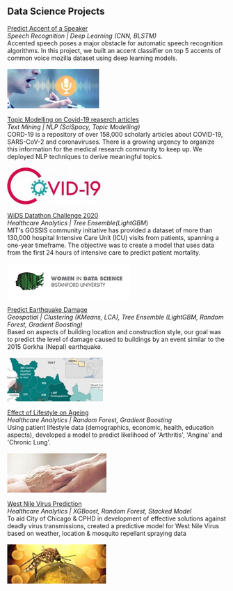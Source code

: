 ## Data Science Projects

[Predict Accent of a Speaker](https://github.com/Reshma-34/Accent-Classifier)
<br>
_Speech Recognition | Deep Learning (CNN, BLSTM)_
<br>
Accented speech poses a major obstacle for automatic speech recognition algorithms. In this project, we built an accent classifier on top 5 accents of common voice mozilla dataset using deep learning models.
<br>
<br>
<img src="images/accent.jpg?raw=true"/>
<br>

[Topic Modelling on Covid-19 reaserch articles](https://github.com/Reshma-34/CORD-19)
<br>
_Text Mining | NLP (SciSpacy, Topic Modelling)_
<br> 
CORD-19 is a repository of over 158,000 scholarly articles about COVID-19, SARS-CoV-2 and coronaviruses. 
There is a growing urgency to organize this information for the medical research community to keep up. We deployed NLP techniques to derive meaningful topics.
<br>
<br>
<img src="images/covid19.jpg?raw=true"/>
<br>

[WiDS Datathon Challenge 2020](https://github.com/Reshma-34/WiDS-Datathon-2020)
<br>
_Healthcare Analytics | Tree Ensemble(LightGBM_)
<br> 
MIT's GOSSIS community initiative has provided a dataset of more than 130,000 hospital Intensive Care Unit (ICU) visits from patients, spanning a one-year timeframe.
The objective was to create a model that uses data from the first 24 hours of intensive care to predict patient mortality.
<br>
<br>
<img src="images/wids.png?raw=false width=200 height=100"/>
<br>

[Predict Earthquake Damage](https://github.com/Reshma-34/Nepal-Earthquake-Damage)
<br>
_Geospatial | Clustering (KMeans, LCA), Tree Ensemble (LightGBM, Random Forest, Gradient Boosting)_
<br>
Based on aspects of building location and construction style, our goal was to predict the level of damage caused to buildings by an event similar to the 2015 Gorkha (Nepal) earthquake.
<br>
<br>
<img src="images/nepal_3.jpg?raw=false"/>
<br>

[Effect of Lifestyle on Ageing](https://github.com/Reshma-34/Effect-of-Lifestyle-OnAgeing)
<br>
_Healthcare Analytics | Random Forest, Gradient Boosting_
<br>
Using patient lifestyle data (demographics, economic, health, education aspects), developed a model to predict likelihood of 'Arthritis', 'Angina' and 'Chronic Lung'.
<br>
<br>
<img src="images/ageing.jpg?raw=true"/>
<br>


[West Nile Virus Prediction](https://github.com/Reshma-34/West-Nile-Virus-Prediction)
<br>
_Healthcare Analytics | XGBoost, Random Forest, Stacked Model_
<br>
To aid City of Chicago & CPHD in development of effective solutions against deadly virus transmissions, created a predictive model for West Nile Virus based on weather, location & mosquito repellant spraying data
<br>
<br>
<img src="images/wnv.jpg?raw=true"/>
